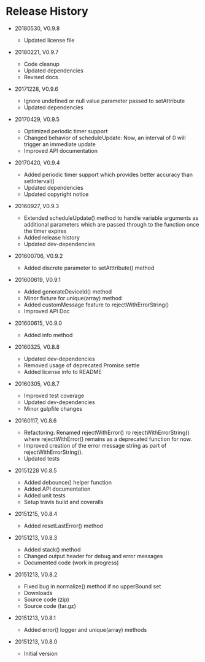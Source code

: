 # Release History

* 20180530, V0.9.8
    * Updated license file
    
* 20180221, V0.9.7
    * Code cleanup
    * Updated dependencies
    * Revised docs
   
* 20171228, V0.9.6   
    * Ignore undefined or null value parameter passed to setAttribute
    * Updated dependencies

* 20170429, V0.9.5
    * Optimized periodic timer support
    * Changed behavior of scheduleUpdate: Now, an interval of 0 will trigger an
      immediate update
    * Improved API documentation
    
* 20170420, V0.9.4
    * Added periodic timer support which provides better accuracy than
      setInterval()
    * Updated dependencies
    * Updated copyright notice

* 20160927, V0.9.3
    * Extended scheduleUpdate() method to handle variable arguments as
      additional parameters which are passed through to the function
      once the timer expires
    * Added release history
    * Updated dev-dependencies

* 201600706, V0.9.2
    * Added discrete parameter to setAtttribute() method
    
* 201600619, V0.9.1
    * Added generateDeviceId() method
    * Minor fixture for unique(array) method
    * Added customMessage feature to rejectWithErrorString()
    * Improved API Doc
    
* 201600615, V0.9.0
    * Added info method

* 20160325, V0.8.8
    * Updated dev-dependencies
    * Removed usage of deprecated Promise.settle
    * Added license info to README

* 20160305, V0.8.7
    * Improved test coverage
    * Updated dev-dependencies
    * Minor gulpfile changes

* 20160117, V0.8.6
    * Refactoring: Renamed rejectWithError() ro rejectWithErrorString() where rejectWithError() remains as a deprecated function for now.
    * Improved creation of the error message string as part of rejectWithErrorString().
    * Updated tests

* 20151228 V0.8.5
    * Added debounce() helper function
    * Added API documentation
    * Added unit tests
    * Setup travis build and coveralls

* 20151215, V0.8.4
    * Added resetLastError() method

* 20151213, V0.8.3
    * Added stack() method
    * Changed output header for debug and error messages
    * Documented code (work in progress)

* 20151213, V0.8.2
    * Fixed bug in normalize() method if no upperBound set
    * Downloads
    * Source code (zip)
    * Source code (tar.gz)

* 20151213, V0.8.1
    * Added error() logger and unique(array) methods

* 20151213, V0.8.0
    * Initial version